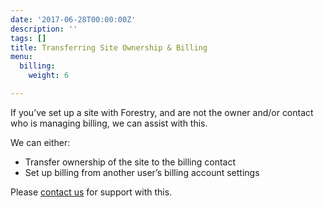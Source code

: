 ```yaml
---
date: '2017-06-28T00:00:00Z'
description: ''
tags: []
title: Transferring Site Ownership & Billing
menu:
  billing:
    weight: 6

---
```

If you’ve set up a site with Forestry, and are not the owner and/or contact who is managing billing, we can assist with this.

We can either:

- Transfer ownership of the site to the billing contact
- Set up billing from another user’s billing account settings

Please [contact us][1] for support with this.

[1]: maito:contact@forestry.io
